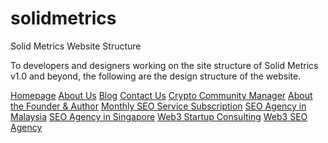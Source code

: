 # solidmetrics
Solid Metrics Website Structure

To developers and designers working on the site structure of Solid Metrics v1.0 and beyond, the following are the design structure of the website.

[Homepage](https://www.solidmetrics.co)
[About Us](https://www.solidmetrics.co/about)
[Blog](https://www.solidmetrics.co/blog)
[Contact Us](https://www.solidmetrics.co/contact)
[Crypto Community Manager](https://www.solidmetrics.co/crypto-community-manager)
[About the Founder & Author](https://www.solidmetrics.co/joshua-yap)
[Monthly SEO Service Subscription](https://www.solidmetrics.co/monthly-seo-service-subscription)
[SEO Agency in Malaysia](https://www.solidmetrics.co/seo-agency-malaysia)
[SEO Agency in Singapore](https://www.solidmetrics.co/seo-agency-singapore)
[Web3 Startup Consulting](https://www.solidmetrics.co/startup-consulting)
[Web3 SEO Agency](https://www.solidmetrics.co/web3-seo-agency)


